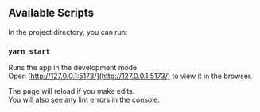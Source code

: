 ## Available Scripts

In the project directory, you can run:

### `yarn start`

Runs the app in the development mode.<br />
Open [http://127.0.0.1:5173/](http://127.0.0.1:5173/) to view it in the browser.

The page will reload if you make edits.<br />
You will also see any lint errors in the console.
